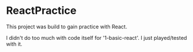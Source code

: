 # ReactPractice
This project was build to gain practice with React.

I didn't do too much with code itself for '1-basic-react'. I just played/tested with it. 



